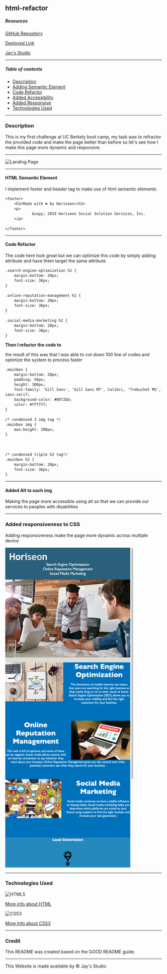 ## html-refactor

##### Resources
[GitHub Repository](https://github.com/Truecoding4life/html-refactor)

[Deployed Link](https://truecoding4life.github.io/html-refactor/)

[Jay's Studio](https://truecoding4life.github.io/Jaystudio/)



---



##### Table of contents
* [Description](#description)
* [Adding Semantic Element](#html-semantic-element)
* [Code Refactor](#code-refactor)
* [Added Accessibility](#added-alt-to-each-img)
* [Added Responsive](#added-responsiveness-to-css)
* [Technologies Used](#technologies-used)

---






### Description

This is my first challenge at UC Berkely boot camp, my task was to refractor the provided code and make the page better than before so let's see how I make this page more dynamic and responsive.

---


![Landing Page](./assets/images/Screenshot%202023-11-22%20at%209.20.29%20PM.png)







---





#### HTML Semantic Element

I implement footer and header tag to make use of html semantic elements
```
<footer>
    <h2>Made with ❤️️ by Horiseon</h2>
    <p>
            &copy; 2019 Horiseon Social Solution Services, Inc.
    </p>

</footer>
```
---








#### Code Refactor

The code here look great but we can optimize this code by simply
adding attribute and have them target the same attribute

```
.search-engine-optimization h2 {
    margin-bottom: 20px;
    font-size: 36px;
}

.online-reputation-management h2 {
    margin-bottom: 20px;
    font-size: 36px;
}

.social-media-marketing h2 {
    margin-bottom: 20px;
    font-size: 36px;
}

```

**Then I refactor the code to**

the result of this was that I was able to cut down 100 line of codes and optimize the system to process faster

```
.mainbox {
    margin-bottom: 20px;
    padding: 50px;
    height: 300px;
    font-family: 'Gill Sans', 'Gill Sans MT', Calibri, 'Trebuchet MS', sans-serif;
    background-color: #0072bb;
    color: #ffffff;
}

/* condensed 3 img tag */
.mainbox img {
    max-height: 200px;
}



/* condensed triple h2 tag*/
.mainbox h2 {
    margin-bottom: 20px;
    font-size: 36px;
}
```
---







#### Added Alt to each img
Making the page more accessible using alt so that we can provide our services to peoples with disabilities

---




### Added responsiveness to CSS
Adding responsiveness make the page more dynamic across multiple device


![Phone Screen Display](./assets/images/Screenshot%202023-11-22%20at%209.20.03%20PM.png)


---

### Technologies Used

![HTML5](https://img.shields.io/badge/html5-%23E34F26.svg?style=for-the-badge&logo=html5&logoColor=white)

[More info about HTML](https://www.w3schools.com/css/)

![CSS3](https://img.shields.io/badge/css3-%231572B6.svg?style=for-the-badge&logo=css3&logoColor=white) 

[More Info about CSS3](https://www.w3schools.com/html/)

---







### Credit
This README was created based on the GOOD README guide.

---




This Website is made available by © Jay's Studio 
